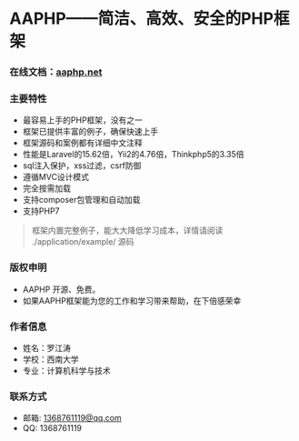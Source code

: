 # AAPHP——简洁、高效、安全的PHP框架

### 在线文档：[aaphp.net](http://aaphp.net)

### 主要特性
* 最容易上手的PHP框架，没有之一
* 框架已提供丰富的例子，确保快速上手
* 框架源码和案例都有详细中文注释
* 性能是Laravel的15.62倍，Yii2的4.76倍，Thinkphp5的3.35倍
* sql注入保护，xss过滤，csrf防御
* 遵循MVC设计模式
* 完全按需加载
* 支持composer包管理和自动加载
* 支持PHP7

> 框架内置完整例子，能大大降低学习成本，详情请阅读 ./application/example/ 源码

### 版权申明
* AAPHP 开源、免费。
* 如果AAPHP框架能为您的工作和学习带来帮助，在下倍感荣幸

### 作者信息
* 姓名：罗江涛
* 学校：西南大学
* 专业：计算机科学与技术
### 联系方式
* 邮箱: 1368761119@qq.com 
* QQ: 1368761119


